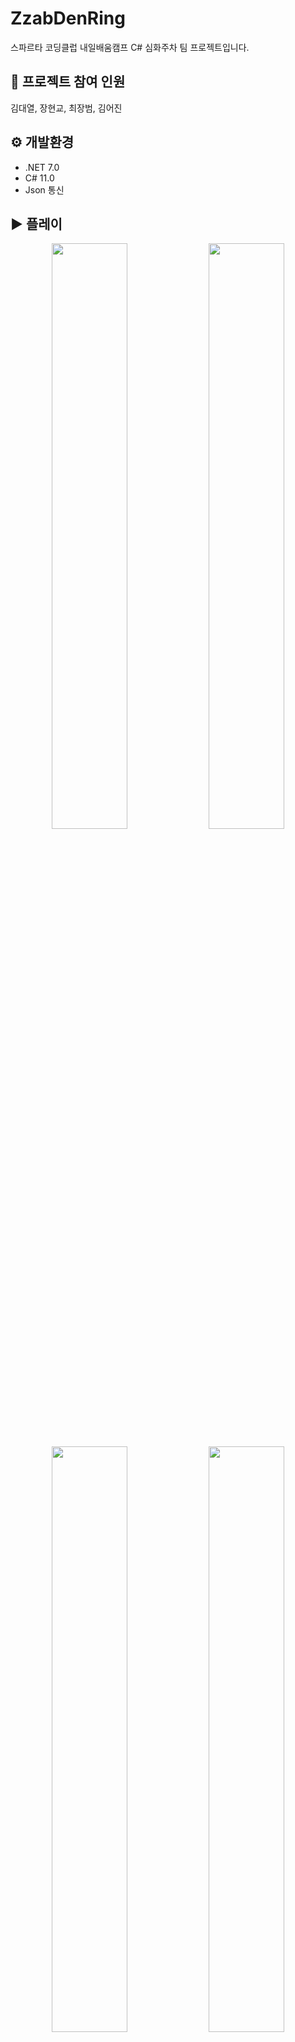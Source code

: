 # ZzabDenRing

스파르타 코딩클럽 내일배움캠프 C# 심화주차 팀 프로젝트입니다.

## 👥 프로젝트 참여 인원
김대열, 장현교, 최장범, 김어진

## ⚙️ 개발환경
+ .NET 7.0
+ C# 11.0
+ Json 통신

## ▶️ 플레이

<p align="center">
  <img src="https://github.com/Kim-dae-yeol/ZzabDenRing/assets/115692722/5498e345-4236-4568-863f-ab275b905b12" width="49%"/>
  <img src="https://github.com/Kim-dae-yeol/ZzabDenRing/assets/115692722/6fb1caec-62f6-4f7b-8092-82dd3525ace6" width="49%"/>
</p>
<p align="center">
  <img src="https://github.com/Kim-dae-yeol/ZzabDenRing/assets/115692722/fe0012a3-5a31-43d4-9767-c0861569dcc2" width="49%"/>
  <img src="https://github.com/Kim-dae-yeol/ZzabDenRing/assets/115692722/2f1b6ced-f03b-482e-9aa8-5ace0959dc6d" width="49%"/>
  </p>
<p align="center">
  <img width="49%" height="450" alt="status" src="https://github.com/Kim-dae-yeol/ZzabDenRing/assets/115692722/5554d5fb-508f-4163-82e7-61a4629978b2">
  <img width="49%" height="450" alt="select" src="https://github.com/Kim-dae-yeol/ZzabDenRing/assets/115692722/5d69c3ff-8e56-4146-ab9c-098254dce0d8">
</p>
<p align="center">
  <img width="49%" height="450"  alt="equipment" src="https://github.com/Kim-dae-yeol/ZzabDenRing/assets/115692722/2b6ed65b-0184-414a-88af-9c0837b1747b">
  <img width="49%" height="450"  alt="entrance" src="https://github.com/Kim-dae-yeol/ZzabDenRing/assets/115692722/a7065427-88d9-4d23-9a00-fefebbbe971b">
</p>
<img width="50%" height="450" alt="main" src="https://github.com/Kim-dae-yeol/ZzabDenRing/assets/115692722/032188f7-0fdb-4319-8df4-9c4a14fef1d9">


## 🖼️ 와이어 프레임

<img width="70%" src="https://github.com/Kim-dae-yeol/ZzabDenRing/assets/141602161/c1dec199-40fe-4aa6-b6e3-73c1743fe96a"/>
<img width="70%" src="https://github.com/Kim-dae-yeol/ZzabDenRing/assets/141602161/f444373f-1492-45e0-849b-7cddf1b9f9b6"/>
<img width="70%" src="https://github.com/Kim-dae-yeol/ZzabDenRing/assets/141602161/5457b5c7-b7dd-4970-af69-145f44a75569"/>
<img width="70%" src="https://github.com/Kim-dae-yeol/ZzabDenRing/assets/141602161/3f8e02f2-10af-43e3-ae42-555187bb6e44"/>
<img width="70%" src="https://github.com/Kim-dae-yeol/ZzabDenRing/assets/141602161/de681556-3ff1-4096-bbd4-2632bc1f8da1"/>
<img width="70%" src="https://github.com/Kim-dae-yeol/ZzabDenRing/assets/141602161/7d97ffa2-3ee0-4a2a-8020-b607d2c8f787"/>
<img width="50%" src="https://github.com/Kim-dae-yeol/ZzabDenRing/assets/141602161/d32e8d7f-f020-4b6a-94c9-04237ab47d20"/>

## 기능

#### 홈 화면
***
+ 스플래시
+ 캐릭터 선택
+ 캐릭터 생성 및 삭제 (이름, 직업, 능력치)
+ 종료

#### 메인 화면
***
1. 상태보기
2. 던전입장
3. 인벤토리
4. 상점
5. 장비창
x. 나가기

#### 1. 상태창
***
+ 캐릭터 정보
+ 나가기

#### 2. 던전입장
***
+ 조우 
  + 전투정보(몬스터)
  + 전투 / 다른 곳 둘러보기 / 도망
+ 전투화면
  + 전투정보(플레이어/몬스터)
+ 전투종료화면
  + 현재 상태
  + 획득한 아이템
  + 계속 전투 / 마을로

#### 3. 인벤토리
***
+ 아이템 목록
+ 소유한 골드
+ 나가기

#### 4. 상점
***
+ 장비 구매 및 판매
+ 강화
+ 소유한 골드
+ 나가기

#### 5. 장비창
***
+ 각 아이템 유형으로 구별된 장비창
+ 가지고 있는 장비
+ 나가기

## 버그 리포트 [ 현상 ][ 버그의 진입조건 ][ 예상되는 문제점] - [  담당자  ]

- [x]  캐릭터 선택창에서 삭제가 되지 않음 / 스플래시 이후 캐릭터 선택창에서 d키를 입력  → 삭제기능을 삭제 ?
- [x]  스플래시 - 윈도우 환경에서 ? 로 출력됨   - 장범
- [x]  메인 스크린에서 상태창 들어갔다가 메인화면으로 다시와서 시작화면 버튼 누르면 상태창으로 가지는 오류 -장범
- [x]  상태창에서 메인화면으로 나가지지가 않음 / 캐릭터 선택 > 상태 > 0번 입력   - 장범
- [x]  상태창에 선택된 캐릭터 정보 동기화 안됨 -장범
- [x]  상점에서 소모품/재료 /강화 에서 1/0 으로 출력됨 (uiState 수정)- 대열
- [x]  상점에서 강화가 동작하지 않음
- [x]  인벤토리에서 0,0~10,10 밖으로 이동시 예외로 종료 / 각 방향 함수들에 if문을 넣어서 해결해야 함 - 김어진
- [x]  던전 전투에서 진행이 안됨  -현규
- [x]  던전 전투에서 도망갈 경우 비정상 종료 - 현규
- [x]  던전 전투씬 ui 출력 player…같은 방식으로 나옴 - 현규
- [x]  [ 인벤토리 페이지 정렬이 맞지 않음 ]
- [x]  장비창 개발용 데이터 입력되어있음. -대열
- [x]  파일이 비정상 종료시 손상됨…  해결 힘듬 →
- [x]  캐릭터 생성시 능력치 줄일 경우 스탯이 재생성되지않음. - 대열
- [x]  아이템 파일과 실제 코드의 정수값이 다름- 대열
- [x]  상점에서 구매 판매시 idx + 1 의 물건이 사고 팔림 - 대열
- [x]  장비창 투구 선택후 인벤토리 장착시 갑옷으로 선택됨 - 대열
- [ ]  장비창 옆의 인벤토리 텍스트 정렬 -대열
- [ ]  상태창에서 추가된 공격력이 표기되지 않음.
- [x]  [장비창 비정상 종료 ] 비어있는장비창 엔터 누른 후 다시 또누른경우 - EquipmentViewModel.cs:line 89







